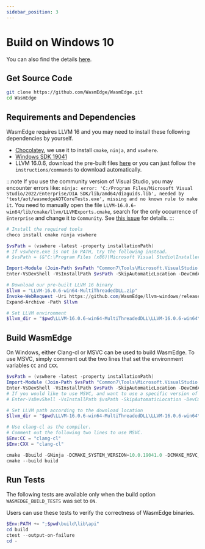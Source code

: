 ```yaml
---
sidebar_position: 3
---
```


# Build on Windows 10

You can also find the details [here](https://github.com/WasmEdge/WasmEdge/blob/master/.github/workflows/reusable-build-on-windows.yml#L37-L48).

## Get Source Code

```bash
git clone https://github.com/WasmEdge/WasmEdge.git
cd WasmEdge
```

## Requirements and Dependencies

WasmEdge requires LLVM 16 and you may need to install these following dependencies by yourself.

- [Chocolatey](https://chocolatey.org/install), we use it to install `cmake`, `ninja`, and `vswhere`.
- [Windows SDK 19041](https://blogs.windows.com/windowsdeveloper/2020/05/12/start-developing-on-windows-10-version-2004-today/)
- LLVM 16.0.6, download the pre-built files [here](https://github.com/WasmEdge/llvm-windows/releases) or you can just follow the `instructions/commands` to download automatically.

<!-- prettier-ignore -->
:::note
If you use the community version of Visual Studio, you may encounter errors like: `ninja: error: 'C:/Program Files/Microsoft Visual Studio/2022/Enterprise/DIA SDK/lib/amd64/diaguids.lib', needed by 'test/aot/wasmedgeAOTCoreTests.exe', missing and no known rule to make it`. You need to manually open the file `LLVM-16.0.6-win64/lib/cmake/llvm/LLVMExports.cmake`, search for the only occurrence of `Enterprise` and change it to `Community`. See [this issue](https://github.com/WasmEdge/WasmEdge/issues/1290#issuecomment-1056784554) for details.
:::

```powershell
# Install the required tools
choco install cmake ninja vswhere

$vsPath = (vswhere -latest -property installationPath)
# If vswhere.exe is not in PATH, try the following instead.
# $vsPath = (&"C:\Program Files (x86)\Microsoft Visual Studio\Installer\vswhere.exe" -latest -property installationPath)

Import-Module (Join-Path $vsPath "Common7\Tools\Microsoft.VisualStudio.DevShell.dll")
Enter-VsDevShell -VsInstallPath $vsPath -SkipAutomaticLocation -DevCmdArguments "-arch=x64 -host_arch=x64 -winsdk=10.0.19041.0"

# Download our pre-built LLVM 16 binary
$llvm = "LLVM-16.0.6-win64-MultiThreadedDLL.zip"
Invoke-WebRequest -Uri https://github.com/WasmEdge/llvm-windows/releases/download/llvmorg-16.0.6/LLVM-16.0.6-win64-MultiThreadedDLL.zip -OutFile $llvm
Expand-Archive -Path $llvm

# Set LLVM environment
$llvm_dir = "$pwd\LLVM-16.0.6-win64-MultiThreadedDLL\LLVM-16.0.6-win64\lib\cmake\llvm"
```

## Build WasmEdge

On Windows, either Clang-cl or MSVC can be used to build WasmEdge. To use MSVC, simply comment out the two lines that set the environment variables `CC` and `CXX`.

```powershell
$vsPath = (vswhere -latest -property installationPath)
Import-Module (Join-Path $vsPath "Common7\Tools\Microsoft.VisualStudio.DevShell.dll")
Enter-VsDevShell -VsInstallPath $vsPath -SkipAutomaticLocation -DevCmdArguments "-arch=x64 -host_arch=x64 -winsdk=10.0.19041.0"
# If you would like to use MSVC, and want to use a specific version of MSVC, set the arg `vcvars_ver` like the following.
# Enter-VsDevShell -VsInstallPath $vsPath -SkipAutomaticLocation -DevCmdArguments "-arch=x64 -host_arch=x64 -winsdk=10.0.19041.0 -vcvars_ver=14.34.31933"

# Set LLVM path according to the download location
$llvm_dir = "$pwd\LLVM-16.0.6-win64-MultiThreadedDLL\LLVM-16.0.6-win64\lib\cmake\llvm"

# Use clang-cl as the compiler.
# Comment out the following two lines to use MSVC.
$Env:CC = "clang-cl"
$Env:CXX = "clang-cl"

cmake -Bbuild -GNinja -DCMAKE_SYSTEM_VERSION=10.0.19041.0 -DCMAKE_MSVC_RUNTIME_LIBRARY=MultiThreadedDLL "-DLLVM_DIR=$llvm_dir" -DWASMEDGE_BUILD_TESTS=ON -DWASMEDGE_BUILD_PACKAGE="ZIP" .
cmake --build build
```

## Run Tests

The following tests are available only when the build option `WASMEDGE_BUILD_TESTS` was set to `ON`.

Users can use these tests to verify the correctness of WasmEdge binaries.

```powershell
$Env:PATH += ";$pwd\build\lib\api"
cd build
ctest --output-on-failure
cd -
```
